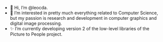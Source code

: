 - 👋 Hi, I’m @leocda.
- 👀 I’m interested in pretty much everything related to Computer Science, but my passion is research and development in computer graphics and digital image processing.
- ✨ I’m currently developing version 2 of the low-level libraries of the Picture to People project.

<!---
leocda/leocda is a ✨ special ✨ repository because its `README.md` (this file) appears on your GitHub profile.
You can click the Preview link to take a look at your changes.
--->
